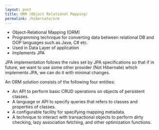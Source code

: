 ```yaml
---
layout: post
title: ORM (Object Relational Mapping)
permalink: /hibernate/orm
---
```


-	Object-Relational Mapping (ORM) 
-	Programming technique for converting data between relational DB and OOP languages such as Java, C# etc. 
-	Used in Data Layer of application
-	Implements JPA

JPA implementation follows the rules set by JPA specifications so that if in future, we want to use some other provider (Not Hibernate) which implements JPA, we can do it with minimal changes.

An ORM solution consists of the following four entities:
-	An API to perform basic CRUD operations on objects of persistent classes.
-	A language or API to specify queries that refers to classes and properties of classes.
-	A configurable facility for specifying mapping metadata.
-	A technique to interact with transactional objects to perform dirty checking, lazy association fetching, and other optimization functions.
